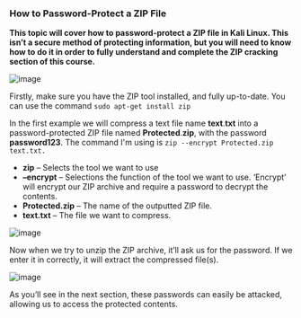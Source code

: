### How to Password-Protect a ZIP File

**This topic will cover how to password-protect a ZIP file in Kali Linux. This isn’t a secure method of protecting information, but you will need to know how to do it in order to fully understand and complete the ZIP cracking section of this course.**

![image](https://user-images.githubusercontent.com/87195021/125537629-9cfcdc1e-333a-4507-9808-e4952e0c8706.png)

Firstly, make sure you have the ZIP tool installed, and fully up-to-date. You can use the command `sudo apt-get install zip`

In the first example we will compress a text file name **text**.**txt** into a password-protected ZIP file named **Protected**.**zip**, with the password **password123**. The command I\'m using is `zip --encrypt Protected.zip text.txt.`

- **zip** – Selects the tool we want to use
- **–encrypt** – Selections the function of the tool we want to use. ‘Encrypt’ will encrypt our ZIP archive and require a password to decrypt the contents.
- **Protected.zip** – The name of the outputted ZIP file.
- **text.txt** – The file we want to compress.

![image](https://user-images.githubusercontent.com/87195021/125537751-3a3b8d4f-f483-40a3-87ae-76dd08832274.png)

Now when we try to unzip the ZIP archive, it’ll ask us for the password. If we enter it in correctly, it will extract the compressed file(s).

![image](https://user-images.githubusercontent.com/87195021/125537769-3a3c4ded-adc4-41d5-a9a5-968bf33328c9.png)

As you’ll see in the next section, these passwords can easily be attacked, allowing us to access the protected contents.

